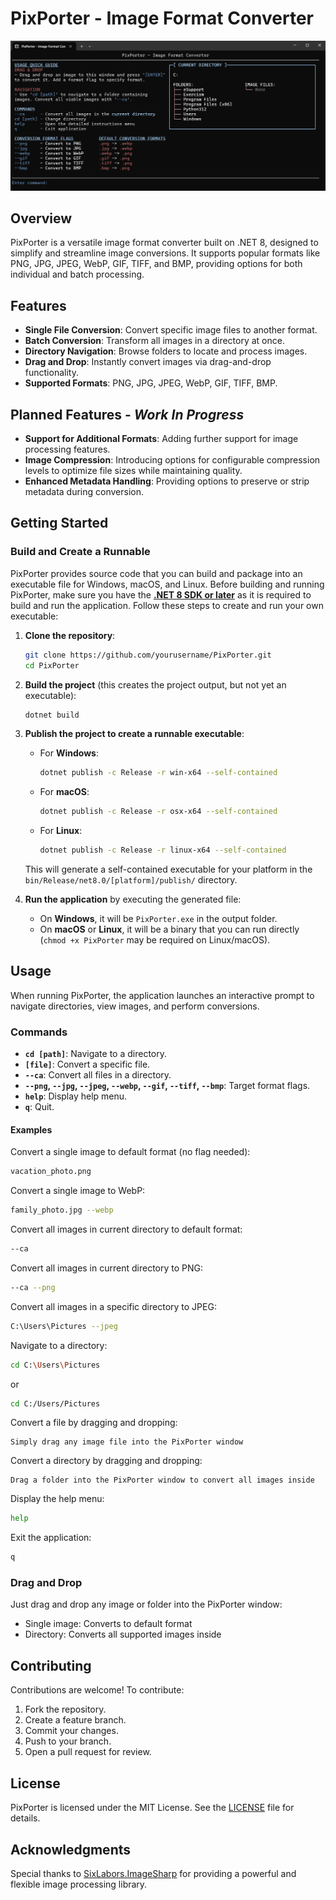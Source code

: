 # PixPorter - Image Format Converter

![PixPorter Logo](https://raw.githubusercontent.com/g-s-c-code/PixPorter/refs/heads/master/pixporter.webp)

## Overview
PixPorter is a versatile image format converter built on .NET 8, designed to simplify and streamline image conversions. It supports popular formats like PNG, JPG, JPEG, WebP, GIF, TIFF, and BMP, providing options for both individual and batch processing.

## Features
- **Single File Conversion**: Convert specific image files to another format.
- **Batch Conversion**: Transform all images in a directory at once.
- **Directory Navigation**: Browse folders to locate and process images.
- **Drag and Drop**: Instantly convert images via drag-and-drop functionality.
- **Supported Formats**: PNG, JPG, JPEG, WebP, GIF, TIFF, BMP.

## Planned Features - *Work In Progress*
- **Support for Additional Formats**: Adding further support for image processing features.
- **Image Compression**: Introducing options for configurable compression levels to optimize file sizes while maintaining quality.
- **Enhanced Metadata Handling**: Providing options to preserve or strip metadata during conversion.

## Getting Started

### Build and Create a Runnable

PixPorter provides source code that you can build and package into an executable file for Windows, macOS, and Linux. Before building and running PixPorter, make sure you have the **[.NET 8 SDK or later](https://dotnet.microsoft.com/en-us/download/dotnet/8.0)** as it is required to build and run the application. Follow these steps to create and run your own executable:

1. **Clone the repository**:
   ```bash
   git clone https://github.com/yourusername/PixPorter.git
   cd PixPorter
   ```

2. **Build the project** (this creates the project output, but not yet an executable):
   ```bash
   dotnet build
   ```

3. **Publish the project to create a runnable executable**:
   - For **Windows**:
     ```bash
     dotnet publish -c Release -r win-x64 --self-contained
     ```
   - For **macOS**:
     ```bash
     dotnet publish -c Release -r osx-x64 --self-contained
     ```
   - For **Linux**:
     ```bash
     dotnet publish -c Release -r linux-x64 --self-contained
     ```

   This will generate a self-contained executable for your platform in the `bin/Release/net8.0/[platform]/publish/` directory.

4. **Run the application** by executing the generated file:
   - On **Windows**, it will be `PixPorter.exe` in the output folder.
   - On **macOS** or **Linux**, it will be a binary that you can run directly (`chmod +x PixPorter` may be required on Linux/macOS).

## Usage
When running PixPorter, the application launches an interactive prompt to navigate directories, view images, and perform conversions.

### Commands
- **`cd [path]`**: Navigate to a directory.
- **`[file]`**: Convert a specific file.
- **`--ca`**: Convert all files in a directory.
- **`--png`, `--jpg`, `--jpeg`, `--webp`, `--gif`, `--tiff`, `--bmp`**: Target format flags.
- **`help`**: Display help menu.
- **`q`**: Quit.

#### Examples

Convert a single image to default format (no flag needed):
```bash
vacation_photo.png
```

Convert a single image to WebP:
```bash
family_photo.jpg --webp
```

Convert all images in current directory to default format:
```bash
--ca
```

Convert all images in current directory to PNG:
```bash
--ca --png
```

Convert all images in a specific directory to JPEG:
```bash
C:\Users\Pictures --jpeg
```

Navigate to a directory:
```bash
cd C:\Users\Pictures
```
or
```bash
cd C:/Users/Pictures
```

Convert a file by dragging and dropping:
```
Simply drag any image file into the PixPorter window
```

Convert a directory by dragging and dropping:
```
Drag a folder into the PixPorter window to convert all images inside
```

Display the help menu:
```bash
help
```

Exit the application:
```bash
q
```

### Drag and Drop
Just drag and drop any image or folder into the PixPorter window:
- Single image: Converts to default format
- Directory: Converts all supported images inside

## Contributing
Contributions are welcome! To contribute:
1. Fork the repository.
2. Create a feature branch.
3. Commit your changes.
4. Push to your branch.
5. Open a pull request for review.

## License
PixPorter is licensed under the MIT License. See the [LICENSE](LICENSE) file for details.

## Acknowledgments
Special thanks to [SixLabors.ImageSharp](https://github.com/SixLabors/ImageSharp) for providing a powerful and flexible image processing library.
